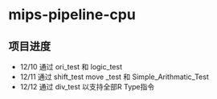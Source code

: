 # mips-pipeline-cpu
## 项目进度
- 12/10 通过 ori_test 和 logic_test  
- 12/11 通过 shift_test  move _test 和 Simple_Arithmatic_Test  
- 12/12 通过 div_test 以支持全部R Type指令
